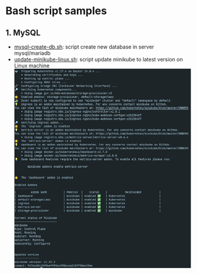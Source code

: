 # Bash script samples

## 1. MySQL

- [mysql-create-db.sh](./mysql-create-db.sh): script create new database in server mysql/mariadb
- [update-minikube-linux.sh](./update-minikube-linux.sh): script update minikube to latest version on Linux machine
    ![update-minikube-linux.jpg](./image/update-minikube-linux.jpg)
